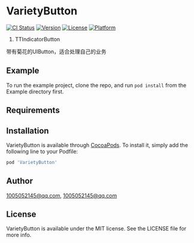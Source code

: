 # VarietyButton

[![CI Status](https://img.shields.io/travis/1005052145@qq.com/VarietyButton.svg?style=flat)](https://travis-ci.org/1005052145@qq.com/VarietyButton)
[![Version](https://img.shields.io/cocoapods/v/VarietyButton.svg?style=flat)](https://cocoapods.org/pods/VarietyButton)
[![License](https://img.shields.io/cocoapods/l/VarietyButton.svg?style=flat)](https://cocoapods.org/pods/VarietyButton)
[![Platform](https://img.shields.io/cocoapods/p/VarietyButton.svg?style=flat)](https://cocoapods.org/pods/VarietyButton)



1. TTIndicatorButton

带有菊花的UIButton，适合处理自己的业务

## Example

To run the example project, clone the repo, and run `pod install` from the Example directory first.

## Requirements

## Installation

VarietyButton is available through [CocoaPods](https://cocoapods.org). To install
it, simply add the following line to your Podfile:

```ruby
pod 'VarietyButton'
```

## Author

1005052145@qq.com, 1005052145@qq.com

## License

VarietyButton is available under the MIT license. See the LICENSE file for more info.
